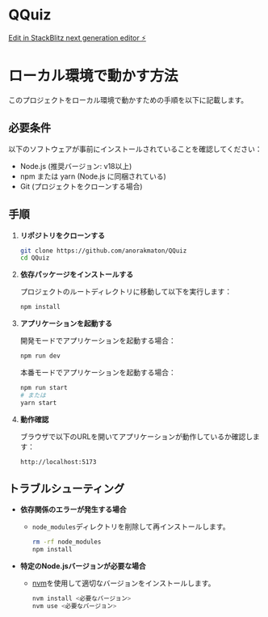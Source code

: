 # QQuiz

[Edit in StackBlitz next generation editor ⚡️](https://stackblitz.com/~/github.com/anorakmaton/QQuiz)

# ローカル環境で動かす方法

このプロジェクトをローカル環境で動かすための手順を以下に記載します。

## 必要条件
以下のソフトウェアが事前にインストールされていることを確認してください：

- Node.js (推奨バージョン: v18以上)
- npm または yarn (Node.js に同梱されている)
- Git (プロジェクトをクローンする場合)

## 手順

1. **リポジトリをクローンする**

   ```bash
   git clone https://github.com/anorakmaton/QQuiz
   cd QQuiz
   ```

2. **依存パッケージをインストールする**

   プロジェクトのルートディレクトリに移動して以下を実行します：

   ```bash
   npm install
   ```

3. **アプリケーションを起動する**

   開発モードでアプリケーションを起動する場合：

   ```bash
   npm run dev
   ```

   本番モードでアプリケーションを起動する場合：

   ```bash
   npm run start
   # または
   yarn start
   ```

5. **動作確認**

   ブラウザで以下のURLを開いてアプリケーションが動作しているか確認します：

   ```
   http://localhost:5173
   ```

## トラブルシューティング

- **依存関係のエラーが発生する場合**
  - `node_modules`ディレクトリを削除して再インストールします。

    ```bash
    rm -rf node_modules
    npm install
    ```

- **特定のNode.jsバージョンが必要な場合**
  - [nvm](https://github.com/nvm-sh/nvm)を使用して適切なバージョンをインストールします。

    ```bash
    nvm install <必要なバージョン>
    nvm use <必要なバージョン>
    ```


